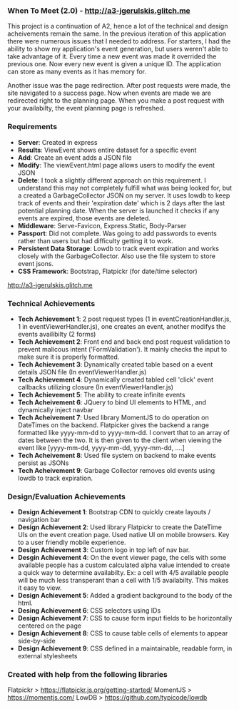 ### When To Meet (2.0) - http://a3-jgerulskis.glitch.me
This project is a continuation of A2, hence a lot of the technical and design acheivements remain the same. In the previous iteration of this application there were numerous issues that I needed to address. For starters, I had the ability to show my application's event generation, but users weren't able to take advantage of it. Every time a new event was made it overrided the previous one. Now every new event is given a unique ID. The application can store as many events as it has memory for.

Another issue was the page redirection. After post requests were made, the site navigated to a success page. Now when events are made we are redirected right to the planning page. When you make a post request with your availabilty, the event planning page is refreshed.

### Requirements
- **Server**: Created in express
- **Results**: ViewEvent shows entire dataset for a specific event
- **Add**: Create an event adds a JSON file
- **Modify**: The viewEvent.html page allows users to modify the event JSON
- **Delete**: I took a slightly different approach on this requirement. I understand this may not completely fulfill what was being looked for, but a created a GarbageCollector JSON on my server. It uses lowdb to keep track of events and their 'expiration date' which is 2 days after the last potential planning date. When the server is launched it checks if any events are expired, those events are deleted.
- **Middleware**: Serve-Favicon, Express.Static, Body-Parser
- **Passport**: Did not complete. Was going to add passwords to events rather than users but had difficulty getting it to work.
- **Persistent Data Storage**: Lowdb to track event expiration and works closely with the GarbageCollector. Also use the file system to store event jsons.
- **CSS Framework**: Bootstrap, Flatpickr (for date/time selector)

http://a3-jgerulskis.glitch.me

### Technical Achievements
- **Tech Achievement 1**: 2 post request types (1 in eventCreationHandler.js, 1 in eventViewerHandler.js), one creates an event, another modifys the events availibilty (2 forms)
- **Tech Achievement 2**: Front end and back end post request validation to prevent malicous intent ('FormValidation'). It mainly checks the input to make sure it is properly formatted.
- **Tech Achievement 3**: Dynamically created table based on a event details JSON file (In eventViewerHandler.js)
- **Tech Achievement 4**: Dynamically created tabled cell 'click' event callbacks utilizing closure (In eventViewerHandler.js)
- **Tech Achievement 5**: The ability to create infinite events
- **Tech Acheivement 6**: JQuery to bind UI elements to HTML, and dynamically inject navbar
- **Tech Acheivement 7**: Used library MomentJS to do operation on DateTimes on the backend. Flatpicker gives the backend a range formatted like yyyy-mm-dd to yyyy-mm-dd. I convert that to an array of dates between the two. It is then given to the client when viewing the event like [yyyy-mm-dd, yyyy-mm-dd, yyyy-mm-dd, ....]
- **Tech Acheivement 8**: Used file system on backend to make events persist as JSONs
- **Tech Acheivement 9**: Garbage Collector removes old events using lowdb to track expiration.

### Design/Evaluation Achievements
- **Design Achievement 1**: Bootstrap CDN to quickly create layouts / navigation bar
- **Design Achievement 2**: Used library Flatpickr to create the DateTime UIs on the event creation page. Used native UI on mobile browsers. Key to a user friendly mobile experience.
- **Design Achievement 3**: Custom logo in top left of nav bar.
- **Desgin Achievement 4**: On the event viewer page, the cells with some available people has a custom calculated alpha value intended to create a quick way to determine availabilty. Ex: a cell with 4/5 available people will be much less transperant than a cell with 1/5 availabilty. This makes it easy to view.
- **Design Achievement 5**: Added a gradient background to the body of the html.
- **Desing Achievement 6**: CSS selectors using IDs
- **Design Achievement 7**: CSS to cause form input fields to be horizontally centered on the page
- **Design Achievement 8**: CSS to cause table cells of elements to appear side-by-side
- **Design Achievement 9**: CSS defined in a maintainable, readable form, in external stylesheets 

### Created with help from the following libraries

Flatpickr > https://flatpickr.js.org/getting-started/
MomentJS  > https://momentjs.com/
LowDB     > https://github.com/typicode/lowdb